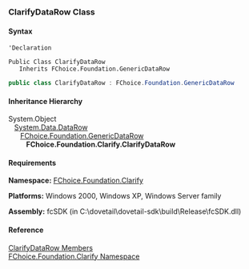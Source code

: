 ﻿### ClarifyDataRow Class

#### Syntax

```vbnet
'Declaration

Public Class ClarifyDataRow 
   Inherits FChoice.Foundation.GenericDataRow
```

```csharp
public class ClarifyDataRow : FChoice.Foundation.GenericDataRow
``` 

#### Inheritance Hierarchy

System.Object  
   [System.Data.DataRow](#)  
      [FChoice.Foundation.GenericDataRow](fcSDK~FChoice.Foundation.GenericDataRow.md)  
         **FChoice.Foundation.Clarify.ClarifyDataRow**  

#### Requirements

**Namespace:** [FChoice.Foundation.Clarify](fcSDK~FChoice.Foundation.Clarify_namespace.md)

**Platforms:** Windows 2000, Windows XP, Windows Server family

**Assembly:** fcSDK (in C:\\dovetail\\dovetail-sdk\\build\\Release\\fcSDK.dll)

#### Reference

[ClarifyDataRow Members](fcSDK~FChoice.Foundation.Clarify.ClarifyDataRow_members.md)  
[FChoice.Foundation.Clarify Namespace](fcSDK~FChoice.Foundation.Clarify_namespace.md)